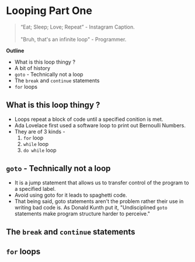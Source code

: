 # Looping Part One

> “Eat; Sleep; Love; Repeat” - Instagram Caption.<br><br>
> "Bruh, that's an infinite loop" - Programmer.

**Outline**

- What is this loop thingy ?
- A bit of history
- `goto` - Technically not a loop
- The `break` and `continue` statements
- `for` loops

## What is this loop thingy ?

- Loops repeat a block of code until a specified conition is met.
- Ada Lovelace first used a software loop to print out Bernoulli Numbers.
- They are of 3 kinds -
  1. `for` loop
  2. `while` loop
  3. `do while` loop

## `goto` - Technically not a loop

- It is a jump statement that allows us to transfer control of the program to a specified label.
- Avoid using goto for it leads to spaghetti code.
- That being said, goto statements aren't the problem rather their use in writing bad code is. As Donald Kunth put it, "Undisciplined `goto` statements make program structure harder to perceive."

## The `break` and `continue` statements

## `for` loops

